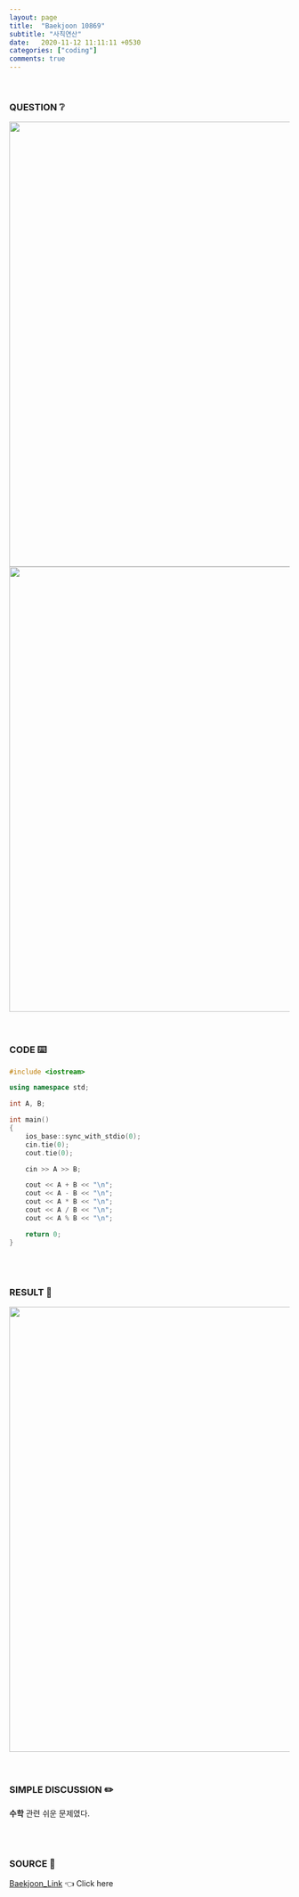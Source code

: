 ```yaml
---
layout: page
title:  "Baekjoon 10869"
subtitle: "사칙연산"
date:   2020-11-12 11:11:11 +0530
categories: ["coding"]
comments: true
---
```


<br>

### QUESTION ❔

<img src="{{ '/assets/baekjoon/10869.jpg' }}" style="width: 800px; height: auto; margin-left: auto; margin-right: auto; display: block;">
<img src="{{ '/assets/baekjoon/10869a.jpg' }}" style="width: 800px; height: auto; margin-left: auto; margin-right: auto; display: block;">  

<br>
<br>

### CODE ⌨️

```c++
#include <iostream>

using namespace std;

int A, B;

int main()
{
	ios_base::sync_with_stdio(0);
	cin.tie(0);
	cout.tie(0);

	cin >> A >> B;

	cout << A + B << "\n";
	cout << A - B << "\n";
	cout << A * B << "\n";
	cout << A / B << "\n";
	cout << A % B << "\n";

	return 0;
}
```  

<br>
<br>

### RESULT 💛

<img src="{{ '/assets/baekjoon/10869r.jpg' }}" style="width: 800px; height: auto; margin-left: auto; margin-right: auto; display: block;">  

<br>
<br>

### SIMPLE DISCUSSION ✏️

**수학** 관련 쉬운 문제였다.  

<br>
<br>

### SOURCE 💎

[Baekjoon_Link][link] 👈 Click here  

<br>
<br>
<br>

<script src="https://utteranc.es/client.js"
        repo="DCherish/DCherish.github.io"
        issue-term="pathname"
        theme="boxy-light"
        crossorigin="anonymous"
        async>
</script>

[link]: https://www.acmicpc.net/problem/10869